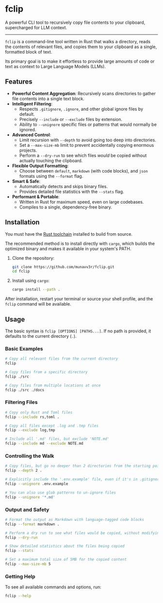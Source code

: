 # fclip

A powerful CLI tool to recursively copy file contents to your clipboard, supercharged for LLM context.

---

`fclip` is a command-line tool written in Rust that walks a directory, reads the contents of relevant files, and copies them to your clipboard as a single, formatted block of text.

Its primary goal is to make it effortless to provide large amounts of code or text as context to Large Language Models (LLMs).

## Features

- **Powerful Content Aggregation**: Recursively scans directories to gather file contents into a single text block.
- **Intelligent Filtering**:
  - Respects `.gitignore`, `.ignore`, and other global ignore files by default.
  - Precisely `--include` or `--exclude` files by extension.
  - Ability to `--unignore` specific files or patterns that would normally be ignored.
- **Advanced Control**:
  - Limit recursion with `--depth` to avoid going too deep into directories.
  - Set a `--max-size-mb` limit to prevent accidentally copying enormous projects.
  - Perform a `--dry-run` to see which files *would* be copied without actually touching the clipboard.
- **Flexible Output Formatting**:
  - Choose between `default`, `markdown` (with code blocks), and `json` formats using the `--format` flag.
- **Smart & Safe**:
  - Automatically detects and skips binary files.
  - Provides detailed file statistics with the `--stats` flag.
- **Performant & Portable**:
  - Written in Rust for maximum speed, even on large codebases.
  - Compiles to a single, dependency-free binary.

## Installation

You must have the [Rust toolchain](https://rustup.rs/) installed to build from source.

The recommended method is to install directly with `cargo`, which builds the optimized binary and makes it available in your system's PATH.

1. Clone the repository:
   ```sh
   git clone https://github.com/munavv3r/fclip.git
   cd fclip
   ```

2. Install using `cargo`:
   ```sh
   cargo install --path .
   ```

After installation, restart your terminal or source your shell profile, and the `fclip` command will be available.

## Usage

The basic syntax is `fclip [OPTIONS] [PATHS...]`. If no path is provided, it defaults to the current directory (`.`).

### Basic Examples

```sh
# Copy all relevant files from the current directory
fclip

# Copy files from a specific directory
fclip ./src

# Copy files from multiple locations at once
fclip ./src ./docs
```

### Filtering Files

```sh
# Copy only Rust and Toml files
fclip --include rs,toml .

# Copy all files except .log and .tmp files
fclip --exclude log,tmp

# Include all '.md' files, but exclude 'NOTE.md'
fclip --include md --exclude NOTE.md
```

### Controlling the Walk

```sh
# Copy files, but go no deeper than 2 directories from the starting point
fclip --depth 2 .

# Explicitly include the '.env.example' file, even if it's in .gitignore
fclip --unignore .env.example

# You can also use glob patterns to un-ignore files
fclip --unignore '*.md'
```

### Output and Safety

```sh
# Format the output as Markdown with language-tagged code blocks
fclip --format markdown .

# Perform a dry run to see what files would be copied, without modifying the clipboard
fclip --dry-run

# Show detailed statistics about the files being copied
fclip --stats

# Set a maximum total size of 5MB for the copied content
fclip --max-size-mb 5
```

### Getting Help

To see all available commands and options, run:

```sh
fclip --help
```
